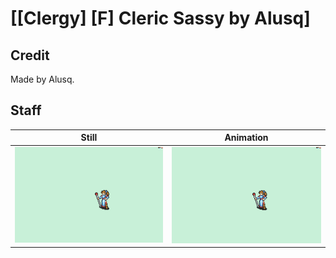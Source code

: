 # [\[Clergy\] \[F\] Cleric Sassy by Alusq]

## Credit

Made by Alusq.
	
## Staff

| Still | Animation |
| :---: | :-------: |
| ![Staff still](./Staff_000.png) | ![Staff animation](./Staff.gif) |
